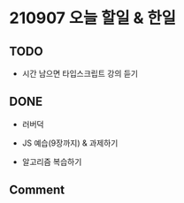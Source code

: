 # 210907 오늘 할일 & 한일

## TODO

- 시간 남으면 타입스크립트 강의 듣기

## DONE

- 러버덕

- JS 예습(9장까지) & 과제하기

- 알고리즘 복습하기

## Comment
